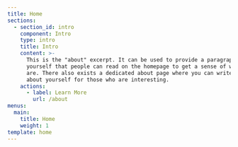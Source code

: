 ```yaml
---
title: Home
sections:
  - section_id: intro
    component: Intro
    type: intro
    title: Intro
    content: >-
      This is the "about" excerpt. It can be used to provide a paragraph about
      yourself that people can read on the homepage to get a sense of who you
      are. There also exists a dedicated about page where you can write more
      about yourself for those who are interesting.
    actions:
      - label: Learn More
        url: /about
menus:
  main:
    title: Home
    weight: 1
template: home
---
```


